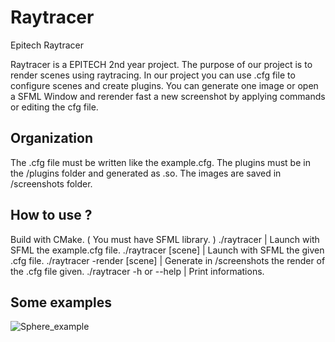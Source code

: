 # Raytracer
Epitech Raytracer

Raytracer is a EPITECH 2nd year project.
The purpose of our project is to render scenes using raytracing.
In our project you can use .cfg file to configure scenes and create plugins.
You can generate one image or open a SFML Window and rerender fast a new screenshot by applying commands or editing the cfg file.

## Organization

The .cfg file must be written like the example.cfg.
The plugins must be in the /plugins folder and generated as .so.
The images are saved in /screenshots folder.

## How to use ?

Build with CMake. ( You must have SFML library. )
./raytracer                   | Launch with SFML the example.cfg file.
./raytracer [scene]           | Launch with SFML the given .cfg file.
./raytracer -render [scene]   | Generate in /screenshots the render of the .cfg file given.
./raytracer -h or --help      | Print informations.

## Some examples

![Sphere_example](/screenshots/example.ppm?raw=true "Spheres")
